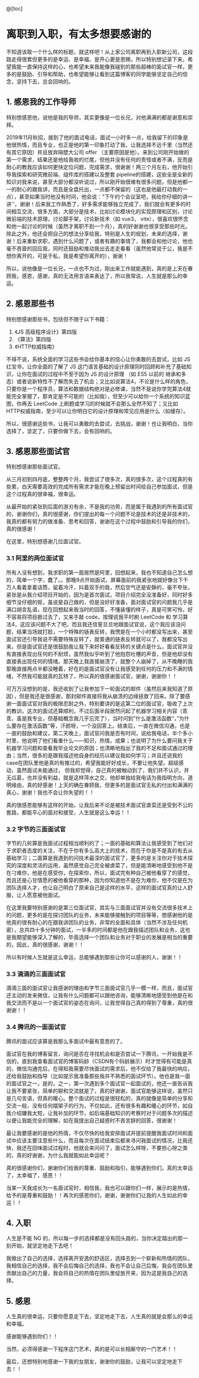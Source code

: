 @[toc]
# 离职到入职，有太多想要感谢的

不知道该取一个什么样的标题，就这样吧！从上家公司离职再到入职新公司，这段路走得很累但更多的是幸运、是幸福、是开心更是恩赐，所以特别想记录下来，希望我能一直保持这样的心，也希望未来我能像我碰到的那些超棒的面试官一样，更多的是鼓励、引导和帮助，也希望能够让看到这篇博客的同学能够坚定自己的信念，坚持下去，总会回响的。

## 1. 感恩我的工作导师

特别想感恩他，说他是我的导师，其实更像是一位长兄，对他满满的都是谢意和崇拜。

2019年11月秋招，接到了他的面试电话，面试一小时多一点，给我留下的印象是他很热情，而且专业，也正是他的第一印象打动了我，让我选择不远千里（当然还有其它原因）并且放弃隔壁大公司 offer （主要原因是他）。来到公司刚开始做的第一个需求，结果还是他给我收的烂尾，但他并没有任何的责怪或者不满，反而是耐心的教我应该如何更快定位问题，完成需求，很谢谢！两三个月左右，他开始引导我探索和研究微前端、组件库的搭建以及整套 pipeline的搭建，这些全是全新的知识对我来说，甚至大部分都没听说过，所以刚开始很难有很多问题，但是他都一一的耐心的跟我讲，而且是全盘托出，一点都不保留的（这也是他最打动我的一点），甚至如果当时他没有时间，他会说："下午约个会议室吧，我给你仔细的讲一讲''，谢谢！后来我工作熟悉了，好多需求能够独立完成了，我们就会有更多的时间相互交流，很多方面，大部分是技术，比如讨论模块化的实现原理和区别，讨论微前端的技术原理，讨论脚手架，讨论新技术（如 vue3， vite），很喜欢很怀念和他一起讨论的时候（虽然才离职不到一个月），真的好谢谢也很享受那些时光。除此之外，他还会把自己的想法分享给我，特别是人生的规划，未来的选择，谢谢！后来重新求职，遇到什么问题了，或者有趣的事情了，我都会和他讨论，他也毫不吝啬的回应我，同时还鼓励和推动我出去走走看看（虽然他常说于公，我是不想你离开的，可是于私，我是希望你离开的），谢谢！

所以，说他像是一位长兄，一点也不为过，刚出来工作就能遇到，真的是上天在眷顾我，感恩，感谢，真的无法用言语来表达了，所以我常说，人生就是那么的幸运。

## 2. 感恩那些书

特别想感谢那些书，包括但不限于以下书籍：

1. 《JS 高级程序设计》第四版
2. 《算法》第四版
3. 《HTTP权威指南》

不得不说，系统全面的学习这些书会给你基本的信心让你勇敢的去尝试，比如 JS 红宝书，让你全面的了解了 JS 这门语言基础的设计原理同时回顾和补充了基础知识，让你在面试的过程中不至于因为 JS 的设计原理 （如 ES5 以前的 继承和多态）或者说新特性不了解而失去了机会；又比如说算法4，不论是什么样的角色，只要你是一个程序员，算法和数据结构绝对是必修课，当然不是说你学完算法4就能完全掌握了，那肯定是不可能的（比如我），但至少可以给你一个系统的知识蓝图，你再去 LeetCode 上刷题或学习的时候就不会那么全然不知了；又比如 HTTP权威指南，至少可以让你明白它的设计原理和常见应用是什么（如缓存）。

所以，很感谢这些书，让我可以勇敢的去尝试，去挑战，谢谢！也让我明白，当你选择了，坚定了，只要你做下去，会有回响的。

## 3. 感恩那些面试官

特别想感谢那些面试官。

从三月初到四月底，整整两个月，我尝试了很多次，真的很多次，这个过程真的有些累，白天需要高效的完成所有需求才能在晚上预留出时间给自己参加面试，但是这个过程真的很幸福，很幸运。

从最开始的紧张到后面的游刃有余，不是我的功劳，而是属于我遇到的所有面试官的，谢谢你们，真的很感谢，你们提出的每一个问题不论是技术的还是非技术的，我真的都有努力的做准备、思考和回答，谢谢在这个过程中鼓励和引导我的你们，真的很感谢！

在这里，特别想感谢几位面试官。

### 3.1 阿里的两位面试官

所有人没有想到，我求职的第一面居然是阿里，回想起来，我也不知道自己怎么想的，简单一个字，蠢了。。那晚9点开始面试，屏幕面前的我紧张地就好像台下千万人看着拿着话筒，留着冷汗，抖着双手的我，然后空气还是安静的，毫不夸张，紧张是从我介绍项目开始的，因为是首次面试，项目介绍完全没准备好，同时好多细节没仔细的抠，虽说是自己做的，但是没好好准备，面对面试官的问题我几乎是满口胡言乱语，现在回想起来我当时的回答，不懂装懂的样子，真是可笑可怜，好不容易将项目捱过去了，又来手敲 code，按理说我平时刷 LeetCode 和 学习算法4，这应该问题不大了吧，而且我还信誓旦旦地跟面试官说，这个我应该没问题，结果当场就打脸，一个特殊的链表反转，我愣是在一个小时都没写出来，甚至面试官还引导我说不需要特殊反转了，就普通的链表反转就可以了，我都没写出来。但是面试官还是很鼓励我让我下来好好看看反转的关键点是什么，面试官并没有直接表现出任何的不耐烦，虽然我似乎听到了他抱怨吐槽的声音，但是他却没有直接表出现任何的情绪。那天晚上我直接崩溃了，就整个人崩掉了，从不晚睡的我那晚直接两点半都没睡着，好在的是面试官没有让我感受到任何的压力和不满的情绪，不然我可能就真的瓦特了，所以真的很感谢面试官，谢谢，谢谢你！！

可万万没想到的是，我还收到了让我参加下一轮面试的邮件（虽然后来我知道了原因），但是我还是很感谢，那封邮件直接将我从崩溃的边缘拯救了回来。除了要感谢一面面试官对我的极限忍耐之外，特别要讲的是这第二位的面试官，吸收了上次的教训，这次的面试还算顺利，不过后面半段居然问起了机器学习相关内容（乖乖，虽是我专业，但基础概念我几乎忘完了），当时问到”什么是激活函数“，”为什么要存在激活函数“等，汗颜呀，一个没回答上。结束后，一直在微信沟通，也是一直的鼓励和建议，第二天晚上，面试官问我是否有时间，说给我电话，半个多小时里，他说明了他们看重什么——知识，热情，成果；也说明了为什么要问我关于机器学习问题和查看我毕业论文的原因；也清晰地指出了我的不足和面试通过的理由；当然，很多的是跟我描述他自身的经历以建议我如何学习；并且还说我的case在团队里他是真的有推过的，希望我能好好成长，不要让他失望。超级感动，虽然面试未能通过， 但我却觉得，自己真的被触动到了，我们并不认识，并无瓜葛，也并没有利益，就是这样萍水之交，他却单独给我电话为我指明方向，道明缘由，真的好感谢！上天的确在眷顾我，但更多的是面试官无私的付出和满满的真心，谢谢！我也不会让你失望的！！

真的很感恩能够有这样的开始，让我后来不论是被技术面试官虐菜还是受到不公的套路，都能平心的面对和接受，人生就是这么幸运！！

### 3.2 字节的三面面试官

字节的几轮算是我面试过程相当顺利的了；一面的基础和算法让我感受到了他们对于求职者态度的关注，不在于你有多么高大上的技术，而在于你是不是真的有去从基础学习；二面算是我遇到的问技术最深的面试官了，更多的是关注你对于技术探究的深度和灵活的运用，虽然感觉自己完全被虐菜了，但是能清晰地感受到他不是在刁难你，他是在感受你，在探索你，所以，面试完有种自己被他看穿了的感觉，而且还是心甘情愿的被他看穿的那种，因为你知道他不是在为难你，他不仅是在为团队选择人才，也让自己明白了原来自己是这样的水平，这样的面试官真的让人舒服，让人愿意被他面试。

在这里我要特别感谢的是第三位面试官，其实与三面面试官并没有交流很多技术上的问题，更多的是在探讨团队的业务，未来能够接触到的项目等等，想感谢他的是他真的很有耐心的在跟我讲团队的业务，非常的全面和具体（当然不涉及任何机密），总共四十多分钟的面试，一半多的时间都是他在跟我描述团队和业务，这也是我期望能够深入了解的，毕竟选择一个团队和业务对于职业的发展是相当的重要的，因此，真的很感谢，谢谢！！

所以有时候人生就是这么幸运，总能够遇到那些让你可以感谢的人，谢谢！！

### 3.3 滴滴的三面面试官

滴滴三面的面试官让我感谢的理由和字节三面面试官几乎一模一样，而且，面试官还主动的发来微信，让我有什么问题都可以跟他咨询，能够清晰地感受到他是在和我交流而不是以一个面试官的姿态在询问，让我觉得自己真的得到了尊重，真的很谢谢！！

### 3.4 腾讯的一面面试官

腾讯的面试应该算是我那么多面试中最有意思的了。

面试官在我的博客留言，询问是否在寻找机会和是否尝试一下腾讯，一开始我是不信的，直到我查看面试官的博客码龄（CSDN有个码龄展示）时才觉得有可能是真的，微信沟通完后，在得知我需要尽快面试的需求后，他不仅给了我最快的响应，还给我鼓励和指导（比如提示我准备那些我并不熟悉的面试环节）。他也是我一面的面试官之一，是的，之一，第一次遇到多个面试官一起面试的，他还一直告诉我让我不要紧张，简单的聊和交流就是了，真的好谢谢，面试官能够这样说，虽然只是几句言语，但真的暖心。整个面试的过程是很轻松的，真的就像是简单的分享和交流一般，没有任何摆架子的行为，不仅如此，还有很多有趣和暖心的环节，如自我介绍嫌我太短，让我补加的环节，如后端基础知识的考察时对于问题多次的描述以便让我能完全的理解，如在我提出自己疑惑时不吝言辞的回答，很谢谢！

最让我要感谢的是他的热情，不仅尽快的给我安排面试并提前提醒我面试时间和面试中应该主要注意些什么，而且每次在面试结束后都来寻问我面试的情况，比我还快，我还在回味面试过程时，他就会来问问了，面试怎么样呀，不要担心呀之类的，真的好谢谢，为什么我就能如此幸运呢？

真的很感谢你们，谢谢你们给我的尊重、鼓励和指引，能够遇到你们，真的太幸运了，太幸福了，感恩！！

当某一天我成长为一名面试官时，相信我，我也可以跟你们一样，展示的是热情，给予的是尊重和鼓励！！再次的感恩你们，谢谢，谢谢你们让我的人生如此的幸运！！

## 4. 入职

人生是不能 NG 的，所以每一步的选择都是没有回头路的，当你决定踏出的那一刻开始，就坚定地走下去吧！

我做出了自己的选择，选择离开安逸的舒适区，选择去到一个崭新和热情的团队，我相信自己的选择，我不会后悔自己的选择，我也不会让自己后悔，我会在团队里贡献出自己的力量，我会将自己的热情在团队里绽放开来，因为这是我自己的选择。

## 5. 感恩

人生真的很幸运，只要你愿意走下去，坚定地走下去，人生真的就是会那么的幸运和幸福。

感谢能够遇到你们！！

当然，必须得感谢一下程序这门艺术，真的是可以长相厮守的一门艺术！！

最后，还想特别地感谢一下我的女朋友，谢谢你的鼓励，让我可以坚定地走下去！！
